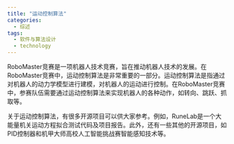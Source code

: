 ```yaml
---  
title: "运动控制算法"  
categories:  
  - 综述  
tags: 
  - 软件与算法设计 
  - technology  
---  
```


RoboMaster竞赛是一项机器人技术竞赛，旨在推动机器人技术的发展。在RoboMaster竞赛中，运动控制算法是非常重要的一部分。运动控制算法是指通过对机器人的动力学模型进行建模，对机器人的运动进行控制。在RoboMaster竞赛中，参赛队伍需要通过运动控制算法来实现机器人的各种动作，如转向、跳跃、抓取等。

关于运动控制算法，有很多开源项目可以供大家参考。例如，RuneLab是一个大能量机关运动方程拟合测试代码及项目报告。此外，还有一些其他的开源项目，如PID控制器和机甲大师高校人工智能挑战赛智能感知技术等。 
